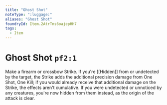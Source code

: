 ```yaml
---
title: "Ghost Shot"
noteType: ":luggage:"
aliases: "Ghost Shot"
foundryId: Item.2AtrTns6oajepHH7
tags:
  - Item
---
```


# Ghost Shot `pf2:1`

Make a firearm or crossbow Strike. If you're [[Hidden]] from or undetected by the target, the Strike adds the additional precision damage from One Shot, One Kill; if you would already receive that additional damage on the Strike, the effects aren't cumulative. If you were undetected or unnoticed by any creatures, you're now hidden from them instead, as the origin of the attack is clear.
